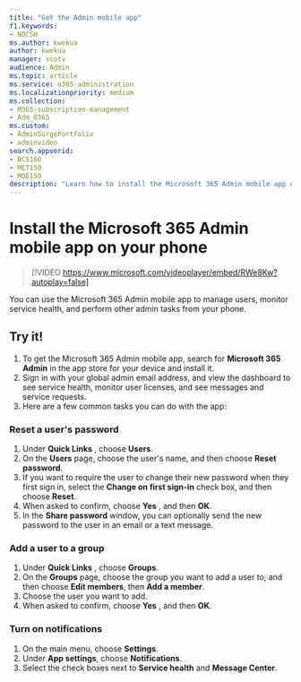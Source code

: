 ```yaml
---
title: "Get the Admin mobile app"
f1.keywords:
- NOCSH
ms.author: kwekua
author: kwekua
manager: scotv
audience: Admin
ms.topic: article
ms.service: o365-administration
ms.localizationpriority: medium
ms.collection: 
- M365-subscription-management 
- Adm_O365
ms.custom: 
- AdminSurgePortfolio
- adminvideo
search.appverid:
- BCS160
- MET150
- MOE150
description: "Learn how to install the Microsoft 365 Admin mobile app on your phone."
---
```


# Install the Microsoft 365 Admin mobile app on your phone

> [!VIDEO https://www.microsoft.com/videoplayer/embed/RWe8Kw?autoplay=false]

You can use the Microsoft 365 Admin mobile app to manage users, monitor service health, and perform other admin tasks from your phone.

## Try it!

1. To get the Microsoft 365 Admin mobile app, search for  **Microsoft 365 Admin**  in the app store for your device and install it.
2. Sign in with your global admin email address, and view the dashboard to see service health, monitor user licenses, and see messages and service requests.
3. Here are a few common tasks you can do with the app:

### Reset a user's password

1. Under  **Quick Links** , choose  **Users**.
2. On the  **Users**  page, choose the user's name, and then choose  **Reset password**.
3. If you want to require the user to change their new password when they first sign in, select the  **Change on first sign-in**  check box, and then choose  **Reset**.
4. When asked to confirm, choose  **Yes** , and then  **OK**.
5. In the  **Share password**  window, you can optionally send the new password to the user in an email or a text message.

### Add a user to a group

1. Under  **Quick Links** , choose  **Groups**.
2. On the  **Groups**  page, choose the group you want to add a user to, and then choose  **Edit members**, then  **Add a member**.
3. Choose the user you want to add.
4. When asked to confirm, choose  **Yes** , and then  **OK**.

### Turn on notifications

1. On the main menu, choose  **Settings**.
2. Under  **App settings**, choose  **Notifications**.
3. Select the check boxes next to  **Service health**  and  **Message Center**.